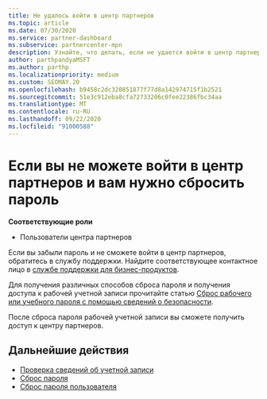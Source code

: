 ```yaml
---
title: Не удалось войти в центр партнеров
ms.topic: article
ms.date: 07/30/2020
ms.service: partner-dashboard
ms.subservice: partnercenter-mpn
description: Узнайте, что делать, если не удается войти в центр партнеров. включает сведения о сбросе пароля рабочей учетной записи или пароля учетной записи учебного заведения, если вы забыли его.
author: parthpandyaMSFT
ms.author: parthp
ms.localizationpriority: medium
ms.custom: SEOMAY.20
ms.openlocfilehash: b9458c2dc320851877f77d8a142974715f1b2521
ms.sourcegitcommit: 51e3c912eba8cfa72733206c0fee22386fbc34aa
ms.translationtype: MT
ms.contentlocale: ru-RU
ms.lasthandoff: 09/22/2020
ms.locfileid: "91000588"
---
```

# <a name="if-you-cant-sign-into-partner-center-and-need-to-reset-your-password"></a>Если вы не можете войти в центр партнеров и вам нужно сбросить пароль

**Соответствующие роли**

- Пользователи центра партнеров

Если вы забыли пароль и не сможете войти в центр партнеров, обратитесь в службу поддержки. Найдите соответствующее контактное лицо в [службе поддержки для бизнес-продуктов](/microsoft-365/admin/contact-support-for-business-products). 

Для получения различных способов сброса пароля и получения доступа к рабочей учетной записи прочитайте статью [Сброс рабочего или учебного пароля с помощью сведений о безопасности](/azure/active-directory/user-help/active-directory-passwords-update-your-own-password#how-to-change-your-password).

После сброса пароля рабочей учетной записи вы сможете получить доступ к центру партнеров. 

## <a name="next-steps"></a>Дальнейшие действия

- [Проверка сведений об учетной записи](verification-responses.md)
- [Сброс пароля](reset-my-pasword.md)
- [Сброс пароля пользователя](reset-a-user-password.md)